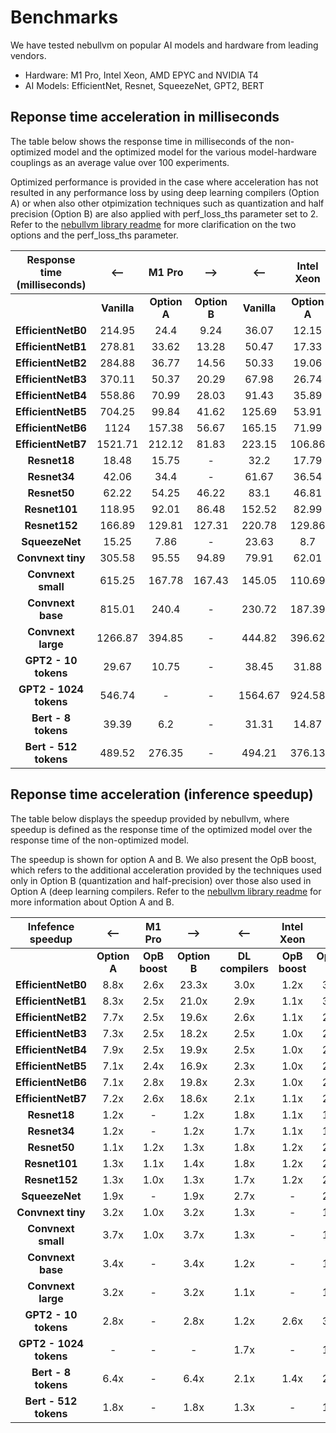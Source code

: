 # Benchmarks

We have tested nebullvm on popular AI models and hardware from leading vendors.

- Hardware: M1 Pro, Intel Xeon, AMD EPYC and  NVIDIA T4
- AI Models: EfficientNet, Resnet, SqueezeNet, GPT2, BERT

## Reponse time acceleration in milliseconds

The table below shows the response time in milliseconds of the non-optimized model and the optimized model for the various model-hardware couplings as an average value over 100 experiments.
  
Optimized performance is provided in the case where acceleration has not resulted in any performance loss by using deep learning compilers (Option A) or when also other otpimization techniques such as quantization and half precision (Option B) are also applied with perf_loss_ths parameter set to 2. Refer to the <a href="https://github.com/nebuly-ai/nebullvm">nebullvm library readme</a> for more clarification on the two options and the perf_loss_ths parameter.

|Response time (milliseconds)| <--   |  **M1 Pro**  |   -->      |    <--   | **Intel Xeon** |  -->      |   <--  | **AMD EPYC** |   -->     |    <--  | **Nvidia T4** |  -->     |
|:----------------------:|:-----------:|:------------:|:------------:|:-----------:|:---------------:|:------------:|:-----------:|:-------------:|:------------:|:-----------:|:-------------:|:------------:|
|                        | **Vanilla** | **Option A** | **Option B** | **Vanilla** |   **Option A**  | **Option B** | **Vanilla** |  **Option A** | **Option B** | **Vanilla** |  **Option A** | **Option B** |
| **EfficientNetB0**     |    214.95   |     24.4     |     9.24     |    36.07    |      12.15      |     10.44    |    86.29    |     38.64     |     31.67    |    12.92    |      9.59     |       -      |
| **EfficientNetB1**     |    278.81   |     33.62    |     13.28    |    50.47    |      17.33      |     16.15    |    96.65    |     59.93     |     41.69    |    17.99    |     14.19     |       -      |
| **EfficientNetB2**     |    284.88   |     36.77    |     14.56    |    50.33    |      19.06      |     17.99    |    97.32    |     65.93     |       -      |    36.91    |     13.46     |       -      |
| **EfficientNetB3**     |    370.11   |     50.37    |     20.29    |    67.98    |      26.74      |     25.83    |    207.95   |     89.61     |       -      |    20.26    |     14.33     |       -      |
| **EfficientNetB4**     |    558.86   |     70.99    |     28.03    |    91.43    |      35.89      |     35.08    |    274.93   |     119.17    |       -      |    24.89    |     17.08     |       -      |
| **EfficientNetB5**     |    704.25   |     99.84    |     41.62    |    125.69   |      53.91      |     51.7     |    481.7    |     188.63    |       -      |    31.23    |     17.94     |       -      |
| **EfficientNetB6**     |     1124    |    157.38    |     56.67    |    165.15   |      71.99      |     68.74    |    630.95   |     256.65    |       -      |    35.79    |     21.27     |       -      |
| **EfficientNetB7**     |   1521.71   |    212.12    |     81.83    |    223.15   |      106.86     |     95.85    |    766.61   |     395.57    |       -      |    45.65    |     23.32     |       -      |
| **Resnet18**           |    18.48    |     15.75    |       -      |     32.2    |      17.79      |     16.66    |    147.04   |     93.43     |     84.99    |    25.23    |     12.39     |     3.46     |
| **Resnet34**           |    42.06    |     34.4     |       -      |    61.67    |      36.54      |     33.19    |    180.18   |     166.13    |       -      |    27.41    |      5.36     |     4.79     |
| **Resnet50**           |    62.22    |     54.25    |     46.22    |     83.1    |      46.81      |     38.42    |    311.44   |     197.68    |    161.45    |     10.5    |      7.81     |     5.65     |
| **Resnet101**          |    118.95   |     92.01    |     86.48    |    152.52   |      82.99      |     71.19    |    545.65   |     364.74    |    358.55    |    20.22    |     12.82     |     9.43     |
| **Resnet152**          |    166.89   |    129.81    |    127.31    |    220.78   |      129.86     |    104.05    |    810.95   |     540.86    |       -      |    32.51    |     17.86     |     12.92    |
| **SqueezeNet**         |    15.25    |     7.86     |       -      |    23.63    |       8.7       |       -      |    86.78    |     43.49     |       -      |     3.48    |      2.7      |       -      |
| **Convnext tiny**      |    305.58   |     95.55    |     94.89    |    79.91    |      62.01      |       -      |    404.75   |     220.91    |       -      |    38.29    |      9.58     |     7.69     |
| **Convnext small**     |    615.25   |    167.78    |    167.43    |    145.05   |      110.69     |       -      |   735.037   |     544.47    |       -      |    24.31    |     17.02     |     12.21    |
| **Convnext base**      |    815.01   |     240.4    |       -      |    230.72   |      187.39     |       -      |   1237.36   |     966.58    |       -      |    76.53    |     25.79     |     15.44    |
| **Convnext large**     |   1266.87   |    394.85    |       -      |    444.82   |      396.62     |       -      |   2537.23   |    1868.43    |    1567.97   |    108.12   |     38.41     |     23.67    |
| **GPT2 - 10 tokens**   |    29.67    |     10.75    |       -      |    38.45    |      31.88      |     12.15    |    138.11   |     55.31     |     48.76    |    15.31    |      4.42     |     4.01     |
| **GPT2 - 1024 tokens** |    546.74   |       -      |       -      |   1564.67   |      924.58     |       -      |   9423.16   |    5076.11    |       -      |    84.47    |       -       |     58.63    |
| **Bert - 8 tokens**    |    39.39    |      6.2     |       -      |    31.31    |      14.87      |     10.86    |    164.9    |     38.12     |     34.08    |    10.35    |      3.78     |     2.51     |
| **Bert - 512 tokens**  |    489.52   |    276.35    |       -      |    494.21   |      376.13     |       -      |   2985.27   |    1847.31    |       -      |    31.25    |     27.37     |     10.12    |
  
</details> 
  
  
## Reponse time acceleration (inference speedup)
  
The table below displays the speedup provided by nebullvm, where speedup is defined as the response time of the optimized model over the response time of the non-optimized model. 

The speedup is shown for option A and B. We also present the OpB boost, which refers to the additional acceleration provided by the techniques used only in Option B (quantization and half-precision) over those also used in Option A (deep learning compilers. Refer to the <a href="https://github.com/nebuly-ai/nebullvm">nebullvm library readme</a> for more information about Option A and B.
  
  
|Infefence speedup| <--   |  **M1 Pro**  |   -->      |    <--   | **Intel Xeon** |  -->      |   <--  | **AMD EPYC** |   -->     |    <--  | **Nvidia T4** |  -->     |
|:----------------------:|:------------:|:-----------:|:------------:|:----------------:|:---------------:|:------------:|:----------------:|:-------------:|:------------:|:----------------:|:-------------:|:------------:|
|                        | **Option A** | **OpB boost** | **Option B** | **DL compilers** |   **OpB boost**   | **Option B** | **DL compilers** |  **OpB boost**  | **Option B** | **DL compilers** |  **OpB boost**  | **Option B** |
| **EfficientNetB0**     | 8.8x | 2.6x | 23.3x | 3.0x | 1.2x | 3.5x | 2.2x | 1.2x | 2.7x | 1.3x |   -  | 1.3x |
| **EfficientNetB1**     | 8.3x | 2.5x | 21.0x | 2.9x | 1.1x | 3.1x | 1.6x | 1.4x | 2.3x | 1.3x |   -  | 1.3x |
| **EfficientNetB2**     | 7.7x | 2.5x | 19.6x | 2.6x | 1.1x | 2.8x | 1.5x |   -  | 1.5x | 2.7x |   -  | 2.7x |
| **EfficientNetB3**     | 7.3x | 2.5x | 18.2x | 2.5x | 1.0x | 2.6x | 2.3x |   -  | 2.3x | 1.4x |   -  | 1.4x |
| **EfficientNetB4**     | 7.9x | 2.5x | 19.9x | 2.5x | 1.0x | 2.6x | 2.3x |   -  | 2.3x | 1.5x |   -  | 1.5x |
| **EfficientNetB5**     | 7.1x | 2.4x | 16.9x | 2.3x | 1.0x | 2.4x | 2.6x |   -  | 2.6x | 1.7x |   -  | 1.7x |
| **EfficientNetB6**     | 7.1x | 2.8x | 19.8x | 2.3x | 1.0x | 2.4x | 2.5x |   -  | 2.5x | 1.7x |   -  | 1.7x |
| **EfficientNetB7**     | 7.2x | 2.6x | 18.6x | 2.1x | 1.1x | 2.3x | 1.9x |   -  | 1.9x | 2.0x |   -  | 2.0x |
| **Resnet18**           | 1.2x |   -  |  1.2x | 1.8x | 1.1x | 1.9x | 1.6x | 1.1x | 1.7x | 2.0x | 3.6x | 7.3x |
| **Resnet34**           | 1.2x |   -  |  1.2x | 1.7x | 1.1x | 1.9x | 1.1x |   -  | 1.1x | 5.1x | 1.1x | 5.7x |
| **Resnet50**           | 1.1x | 1.2x |  1.3x | 1.8x | 1.2x | 2.2x | 1.6x | 1.2x | 1.9x | 1.3x | 1.4x | 1.9x |
| **Resnet101**          | 1.3x | 1.1x |  1.4x | 1.8x | 1.2x | 2.1x | 1.5x | 1.0x | 1.5x | 1.6x | 1.4x | 2.1x |
| **Resnet152**          | 1.3x | 1.0x |  1.3x | 1.7x | 1.2x | 2.1x | 1.5x |   -  | 1.5x | 1.8x | 1.4x | 2.5x |
| **SqueezeNet**         | 1.9x |   -  |  1.9x | 2.7x |   -  | 2.7x | 2.0x |   -  | 2.0x | 1.3x |   -  | 1.3x |
| **Convnext tiny**      | 3.2x | 1.0x |  3.2x | 1.3x |   -  | 1.3x | 1.8x |   -  | 1.8x | 4.0x | 1.2x | 5.0x |
| **Convnext small**     | 3.7x | 1.0x |  3.7x | 1.3x |   -  | 1.3x | 1.4x |   -  | 1.4x | 1.4x | 1.4x | 2.0x |
| **Convnext base**      | 3.4x |   -  |  3.4x | 1.2x |   -  | 1.2x | 1.3x |   -  | 1.3x | 3.0x | 1.7x | 5.0x |
| **Convnext large**     | 3.2x |   -  |  3.2x | 1.1x |   -  | 1.1x | 1.4x | 1.2x | 1.6x | 2.8x | 1.6x | 4.6x |
| **GPT2 - 10 tokens**   | 2.8x |   -  |  2.8x | 1.2x | 2.6x | 3.2x | 2.5x | 1.1x | 2.8x | 3.5x | 1.1x | 3.8x |
| **GPT2 - 1024 tokens** |   -  |   -  |   -   | 1.7x |   -  | 1.7x | 1.9x |   -  | 1.9x |   -  | 1.6x | 1.4x |
| **Bert - 8 tokens**    | 6.4x |   -  |  6.4x | 2.1x | 1.4x | 2.9x | 4.3x | 1.1x | 4.8x | 2.7x | 1.5x | 4.1x |
| **Bert - 512 tokens**  | 1.8x |   -  |  1.8x | 1.3x |   -  | 1.3x | 1.6x |   -  | 1.6x | 1.1x | 2.7x | 3.1x |


  
